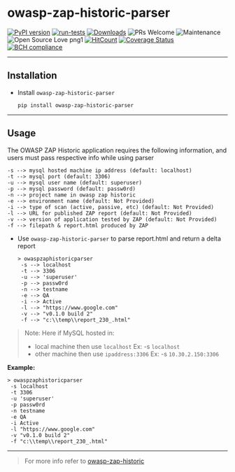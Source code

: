 # owasp-zap-historic-parser

[![PyPI version](https://badge.fury.io/py/owasp-zap-historic-parser.svg)](https://badge.fury.io/py/owasp-zap-historic-parser)
[![run-tests](https://github.com/Accruent/owasp-zap-historic-parser/actions/workflows/run-tests.yml/badge.svg)](https://github.com/Accruent/owasp-zap-historic-parser/actions/workflows/run-tests.yml)
[![Downloads](https://pepy.tech/badge/owasp-zap-historic-parser)](https://pepy.tech/project/owasp-zap-historic-parser)
![PRs Welcome](https://img.shields.io/badge/PRs-welcome-brightgreen.svg?style=flat-square)
![Maintenance](https://img.shields.io/badge/Maintained%3F-yes-green.svg)
![Open Source Love png1](https://badges.frapsoft.com/os/v1/open-source.png?v=103)
[![HitCount](http://hits.dwyl.com/Accruent/owasp-zap-historic-parser.svg)](http://hits.dwyl.com/Accruent/owasp-zap-historic-parser)
[![Coverage Status](https://coveralls.io/repos/github/Accruent/owasp-zap-historic-parser/badge.svg?branch=master)](https://coveralls.io/github/Accruent/owasp-zap-historic-parser?branch=master)
[![BCH compliance](https://bettercodehub.com/edge/badge/Accruent/owasp-zap-historic-parser?branch=master)](https://bettercodehub.com/)

---

## Installation

 - Install `owasp-zap-historic-parser` 

    ```
    pip install owasp-zap-historic-parser
    ```

--- 

## Usage

   The OWASP ZAP Historic application requires the following information, and users must pass respective info while using parser

    -s --> mysql hosted machine ip address (default: localhost)
    -t --> mysql port (default: 3306)
    -u --> mysql user name (default: superuser)
    -p --> mysql password (default: passw0rd)
    -n --> project name in owasp zap historic
    -e --> environment name (default: Not Provided)
    -i --> type of scan (active, passive, etc) (default: Not Provided)
    -l --> URL for published ZAP report (default: Not Provided)
    -v --> version of application tested by ZAP (default: Not Provided)
    -f --> filepath & report.html produced by ZAP

 - Use `owasp-zap-historic-parser` to parse report.html and return a delta report

   ```
   > owaspzaphistoricparser
    -s --> localhost
    -t --> 3306
    -u --> 'superuser'
    -p --> passw0rd
    -n --> testname
    -e --> QA
    -i --> Active
    -l --> "https://www.google.com"
    -v --> "v0.1.0 build 2"
    -f --> "c:\\temp\\report_230_.html"
   ```
> Note: Here if MySQL hosted in:
>  - local machine then use `localhost` Ex: -s `localhost`
>  - other machine then use `ipaddress:3306` Ex: -s `10.30.2.150:3306`

   __Example:__
   ```
   > owaspzaphistoricparser
    -s localhost
    -t 3306
    -u 'superuser'
    -p passw0rd
    -n testname
    -e QA
    -i Active
    -l "https://www.google.com"
    -v "v0.1.0 build 2"
    -f "c:\\temp\\report_230_.html"
   ```

---

> For more info refer to [owasp-zap-historic](https://github.com/Accruent/owasp-zap-historic)